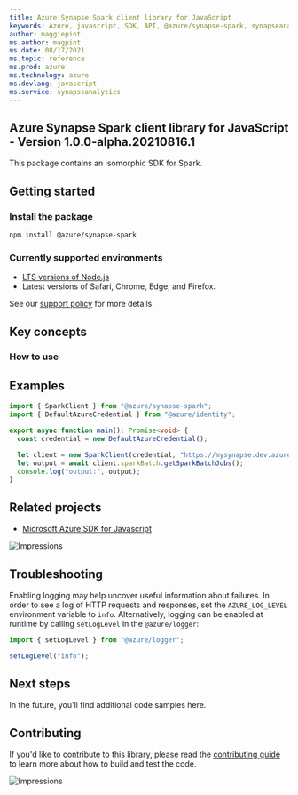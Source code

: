 ```yaml
---
title: Azure Synapse Spark client library for JavaScript
keywords: Azure, javascript, SDK, API, @azure/synapse-spark, synapseanalytics
author: maggiepint
ms.author: magpint
ms.date: 08/17/2021
ms.topic: reference
ms.prod: azure
ms.technology: azure
ms.devlang: javascript
ms.service: synapseanalytics
---
```


## Azure Synapse Spark client library for JavaScript - Version 1.0.0-alpha.20210816.1 


This package contains an isomorphic SDK for Spark.

## Getting started

### Install the package

```bash
npm install @azure/synapse-spark
```

### Currently supported environments

- [LTS versions of Node.js](https://nodejs.org/about/releases/)
- Latest versions of Safari, Chrome, Edge, and Firefox.

See our [support policy](https://github.com/Azure/azure-sdk-for-js/blob/main/SUPPORT.md) for more details.

## Key concepts

### How to use

## Examples

```ts
import { SparkClient } from "@azure/synapse-spark";
import { DefaultAzureCredential } from "@azure/identity";

export async function main(): Promise<void> {
  const credential = new DefaultAzureCredential();

  let client = new SparkClient(credential, "https://mysynapse.dev.azuresynapse.net", "mysparkpool");
  let output = await client.sparkBatch.getSparkBatchJobs();
  console.log("output:", output);
}
```

## Related projects

- [Microsoft Azure SDK for Javascript](https://github.com/Azure/azure-sdk-for-js)

![Impressions](https://azure-sdk-impressions.azurewebsites.net/api/impressions/azure-sdk-for-js%2Fsdk%2Fcdn%2Farm-cdn%2FREADME.png)

## Troubleshooting

Enabling logging may help uncover useful information about failures. In order to see a log of HTTP requests and responses, set the `AZURE_LOG_LEVEL` environment variable to `info`. Alternatively, logging can be enabled at runtime by calling `setLogLevel` in the `@azure/logger`:

```javascript
import { setLogLevel } from "@azure/logger";

setLogLevel("info");
```

## Next steps

In the future, you'll find additional code samples here.

## Contributing

If you'd like to contribute to this library, please read the [contributing guide](https://github.com/Azure/azure-sdk-for-js/blob/main/CONTRIBUTING.md) to learn more about how to build and test the code.

![Impressions](https://azure-sdk-impressions.azurewebsites.net/api/impressions/azure-sdk-for-js%2Fsdk%2Fkeyvault%2Fkeyvault-keys%2FREADME.png)

